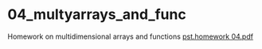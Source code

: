 # 04_multyarrays_and_func
Homework on multidimensional arrays and functions
[pst.homework 04.pdf](https://github.com/mr-Din/04_multyarrays_and_func/files/8040376/pst.homework.04.pdf)

